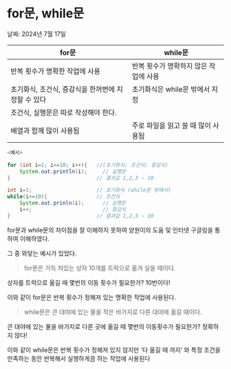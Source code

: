 # for문, while문

날짜: 2024년 7월 17일

| for문 | while문 |
| --- | --- |
| 반복 횟수가 명확한 작업에 사용 | 반복 횟수가 명확하지 않은 작업에 사용 |
| 초기화식, 조건식, 증감식을 한꺼번에 지정할 수 있다 | 초기화식은 while문 밖에서 지정 
조건식, 실행문은 따로 작성해야 한다. |
| 배열과 함께 많이 사용됨 | 주로 파일을 읽고 쓸 때 많이 사용됨 |

```java
<예시>

for (int i=1; i<=10; i++){   //(초기화식; 조건식; 증감식)
	System.out.println(i);     // 실행문
}                            // 결과값 1,2,3 ~ 10

int i=1;                     // 초기화식 (while문 밖에서)
while(i<=10){                // 조건식
	System.out.prinln(i);      // 실행문
	i++;                       // 증감식
}                            // 결과값 1,2,3 ~ 10
```

for문과 while문의 차이점을 잘 이해하지 못하여 양원이의 도움 및 인터넷 구글링을 통하여 이해하였다.

그 중 와닿는 예시가 있었다.

> for문은 가득 차있는 상자 10개를 트럭으로 옮겨 실을 때이다.
> 

상자를 트럭으로 옮길 때 몇번의 이동 횟수가 필요한가? 10번이다!

이와 같이 for문은 반복 횟수가 정해져 있는 명확한 작업에 사용된다.

> while문은 큰 대야에 있는 물을 작은 바가지로 다른 대야에 옮길 때이다.
> 

큰 대야에 있는 물을 바가지로 다른 곳에 옮길 때 몇번의 이동횟수가 필요한가? 정확하지 않다!

이와 같이 while문은 반복 횟수가 정해져 있지 않지만 ‘다 옮길 때 까지’ 와 특정 조건을 만족하는 동안 반복해서 실행하게끔 하는 작업에 사용된다
